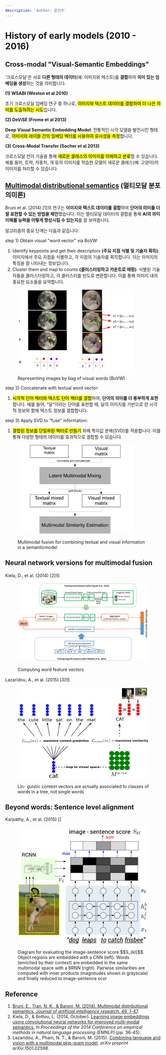 ```yaml
---
description: 'Author: 윤건우'
---
```


# History of early models (2010 - 2016)

## Cross-modal "Visual-Semantic Embeddings"

'크로스모달'은 서로 **다른 형태의 데이터**(예: 이미지와 텍스트)를 **결합**하여 **의미 있는 임베딩을 생성**하는 것을 의미합니다.

**(1) WSABI (Weston et al 2010)**

초기 크로스모달 임베딩 연구 중 하나로, <mark style="background-color:yellow;">이미지와 텍스트 데이터를 결합하여 더 나은 의미를 도출하려는 시도</mark>입니다.

**(2) DeViSE (Frome et al 2013)**

**Deep Visual Semantic Embedding Model**: 전통적인 시각 모델을 발전시킨 형태로, <mark style="background-color:yellow;">이미지와 레이블 간의 임베딩 벡터를 사용하여 유사성을 측정</mark>합니다.&#x20;

**(3) Cross-Modal Transfer (Socher et al 2013)**

크로스모달 전이 기술을 통해 <mark style="background-color:yellow;">새로운 클래스의 이미지를 이해하고 분류</mark>할 수 있습니다. 예를 들어, 트럭, 자동차, 개 등의 이미지를 학습한 모델이 새로운 클래스(예: 고양이)의 이미지를 처리할 수 있습니다.

## [Multimodal distributional semantics](https://www.jair.org/index.php/jair/article/view/10857) (멀티모달 분포 의미론)

Bruni et al. (2014) \[1]의 연구는 **이미지와 텍스트 데이터를 결합**하여 **단어의 의미를 더 잘 표현할 수 있는 방법을 제안**했습니다. 이는 멀티모달 데이터의 결합을 통해 **AI의 의미 이해를 능력을 어떻게 향상시킬 수 있는지**를 잘 보여줍니다.&#x20;

알고리즘의 중요 단계는 다음과 같습니다:

step 1) Obtain visual "word vector" via BoVW:&#x20;

1. Identify keypoints and get their descriptors **(주요 지점 식별 및 기술자 획득)**: 이미지에서 주요 지점을 식별하고, 각 지점의 기술자를 획득합니다. 이는 이미지의 특징을 잘 나타내는 정보입니다.
2. Cluster them and map to counts **(클러스터링하고 카운트로 매핑)**: 식별된 기술자들을 클러스터링하고, 각 클러스터를 빈도로 변환합니다. 이를 통해 이미지 내의 중요한 요소들을 요약합니다.

<figure><img src="../../../.gitbook/assets/Screenshot from 2024-07-02 17-01-46.png" alt="" width="375"><figcaption><p>Representing images by bag of visual words (BoVW)</p></figcaption></figure>

step 2) Concatenate with textual word vector:&#x20;

1. <mark style="background-color:yellow;">시각적 단어 벡터와 텍스트 단어 벡터를 결합</mark>하여, **단어의 의미를 더 풍부하게 표현**합니다. 예를 들어, "달"이라는 단어를 표현할 때, 달의 이미지를 기반으로 한 시각적 정보와 함께 텍스트 정보를 결합합니다.

step 3) Apply SVD to "fuse" information:

1. <mark style="background-color:yellow;">결합된 정보를 단일화된 벡터로 만들기</mark> 위해 특이값 분해(SVD)를 적용합니다. 이를 통해 다양한 형태의 데이터를 효과적으로 결합할 수 있습니다.

<figure><img src="../../../.gitbook/assets/Screenshot from 2024-07-03 14-14-26.png" alt="" width="375"><figcaption><p>Multimodal fusion for combining textual and visual information in a semanticmodel</p></figcaption></figure>

## Neural network versions for multimodal fusion&#x20;

Kiela, D., et al. (2014) \[2]의&#x20;

<figure><img src="../../../.gitbook/assets/Screenshot from 2024-07-03 14-20-48.png" alt="" width="563"><figcaption><p>Computing word feature vectors</p></figcaption></figure>



Lazaridou, A., et al. (2015) \[3]의&#x20;

<figure><img src="../../../.gitbook/assets/Screenshot from 2024-07-03 14-27-30.png" alt="" width="563"><figcaption><p>Lin- guistic context vectors are actually associated to classes of words in a tree, not single words</p></figcaption></figure>

## Beyond words: Sentence level alignment&#x20;





Karpathy, A., et al. (2015) \[]

<figure><img src="../../../.gitbook/assets/Screenshot from 2024-07-03 14-35-37.png" alt=""><figcaption><p>Diagram for evaluating the image-sentence score $$S_{kl}$$. Object regions are embedded with a CNN (left). Words (enriched by their context) are embedded in the same multimodal space with a BRNN (right). Pairwise similarities are computed with inner products (magnitudes shown in grayscale) and finally reduced to image-sentence scor</p></figcaption></figure>





## Reference&#x20;

1. [Bruni, E., Tran, N. K., & Baroni, M. (2014). Multimodal distributional semantics. _Journal of artificial intelligence research_, _49_, 1-47](https://www.jair.org/index.php/jair/article/view/10857/25905).
2. Kiela, D., & Bottou, L. (2014, October). [Learning image embeddings using convolutional neural networks for improved multi-modal semantics.](https://aclanthology.org/D14-1005.pdf) In _Proceedings of the 2014 Conference on empirical methods in natural language processing (EMNLP)_ (pp. 36-45).
3. Lazaridou, A., Pham, N. T., & Baroni, M. (2015). [Combining language and vision with a multimodal skip-gram model](https://arxiv.org/abs/1501.02598). _arXiv preprint arXiv:1501.02598_.

